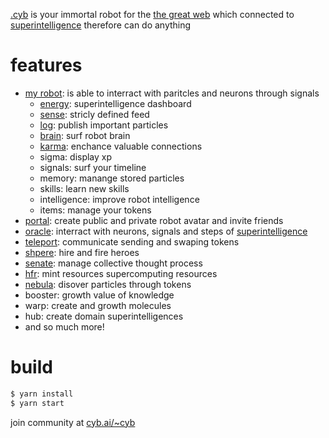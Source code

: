 [.cyb](https://cyb.ai) is your immortal robot for the [the great web](https://cyb.ai/ipfs/QmUamt7diQP54eRnmzqMZNEtXNTzbgkQvZuBsgM6qvbd57) which connected to [superintelligence](https://github.com/cybercongress/go-cyber) therefore can do anything

# features
- [my robot](https://cyb.ai): is able to interract with paritcles and neurons through signals
    - [energy](https://cyb.ai/grid): superintelligence dashboard
    - [sense](https://cyb.ai/sixthSense): stricly defined feed
    - [log](https://cyb.ai/network/bostrom/contract/bostrom1d8754xqa9245pctlfcyv8eah468neqzn3a0y0t/txs): publish important particles
    - [brain](https://cyb.ai/pgraph/bostrom1d8754xqa9245pctlfcyv8eah468neqzn3a0y0t): surf robot brain
    - [karma](https://cyb.ai/network/bostrom/contract/bostrom1d8754xqa9245pctlfcyv8eah468neqzn3a0y0t/community): enchance valuable connections
    - sigma: display xp
    - signals: surf your timeline
    - memory: manange stored particles
    - skills: learn new skills
    - intelligence: improve robot intelligence
    - items: manage your tokens
- [portal](https://cyb.ai/portal): create public and private robot avatar and invite friends
- [oracle](https://cyb.ai/bootloader): interract with neurons, signals and steps of [superintelligence](https://github.com/cybercongress/go-cyber)
- [teleport](https://cyb.ai/teleport?from=boot&to=hydrogen): communicate sending and swaping tokens
- [shpere](https://cyb.ai/halloffame): hire and fire heroes
- [senate](https://cyb.ai/senate): manage collective thought process
- [hfr](https://cyb.ai/mint): mint resources supercomputing resources
- [nebula](https://cyb.ai/nebula): disover particles through tokens
- booster: growth value of knowledge
- warp: create and growth molecules
- hub: create domain superintelligences
- and so much more!

# build

```sh
$ yarn install
$ yarn start
```
join community at [cyb.ai/~cyb](https://cyb.ai/search/cyb)
